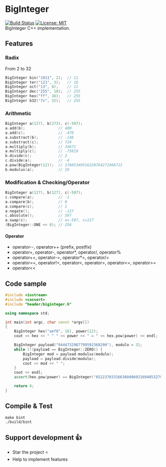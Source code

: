 # BigInteger
[![Build Status](https://travis-ci.org/ThiBsc/BigInteger.svg?branch=master)](https://travis-ci.org/ThiBsc/BigInteger) [![License: MIT](https://img.shields.io/badge/License-MIT-blue.svg)](https://opensource.org/licenses/MIT)  
BigInteger C++ implementation.

## Features
### Radix

From 2 to 32
```cpp
BigInteger bin("1011", 2);  // 11
BigInteger ter("121", 3);   // 16
BigInteger oct("13", 8);    // 11
BigInteger dec("255", 10);  // 255
BigInteger hex("ff", 16);   // 255
BigInteger b32("7v", 32);   // 255
```

### Arithmetic

```cpp
BigInteger a(127), b(273), c(-597);
a.add(b);               // 400
a.add(c);               // -470
a.substract(b);         // -146
a.substract(c);         // 724
a.multiply(b);          // 34671
a.multiply(c);          // -75819
b.divide(c);            // 2
c.divide(a);            // -4
a.pow(BigInteger(12));  // 17605349516220764271966721
b.modulus(a);           // 19
```

### Modification & Checking/Operator

```cpp
BigInteger a(127), b(127), c(-597);
c.compare(a);           // -1
a.compare(b);           // 0
a.compare(c);           // 1
a.negate();             // -127
c.absolute();           // 597
a.swap(c);              // a=-597, c=127
(BigInteger::ONE << 8); // 256
```
#### Operator

- operator--, operator++ (prefix, postfix)
- operator+, operator-, operator*, operator/, operator%
- operator+=, operator-=, operator*=, operator/=
- operator==, operator!=, operator<, operator>, operator<=, operator>=
- operator<<

## Code sample

```cpp
#include <iostream>
#include <cassert>
#include "header/biginteger.h"

using namespace std;

int main(int argc, char const *argv[])
{
    BigInteger hex("aef8", 16), power(12);
    cout << hex << " ^ " << power << " = " << hex.pow(power) << endl;

    BigInteger payload("9444732987799592368290"), modulo = 31;
    while (!(payload == BigInteger::ZERO)) {
        BigInteger mod = payload.modulus(modulo);
        payload = payload.divide(modulo);
        cout << mod << " ";
    }
    cout << endl;
    assert(hex.pow(power) == BigInteger("65223703316636040602169485327930322370641440178266177536"));

    return 0;
}
```

## Compile & Test

```shell
make bint
./build/bint
```

## Support development :+1:

- Star the project :star:
- Help to implement features
